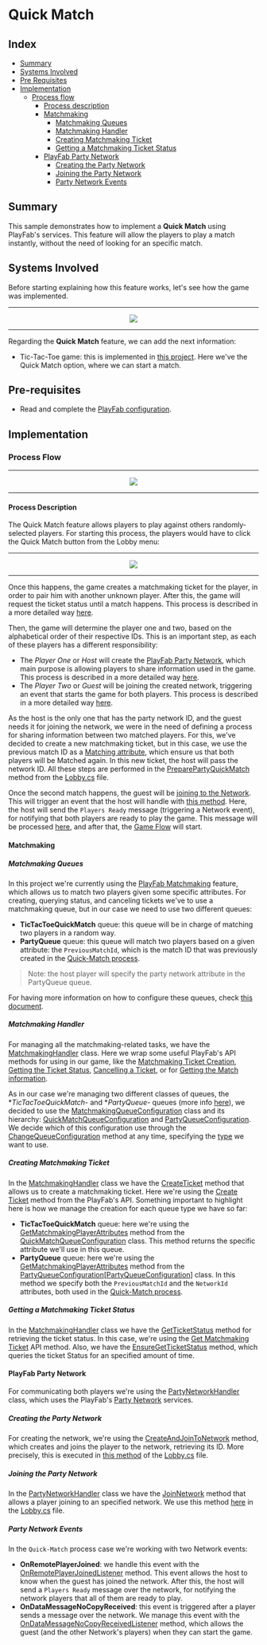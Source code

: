 # Quick Match

## Index

- [Summary][summary]
- [Systems Involved][architecture]
- [Pre Requisites][pre-requisites]
- [Implementation][implementation]
  - [Process flow][process-flow]
    - [Process description][process-description]
    - [Matchmaking][matchmaking]
      - [Matchmaking Queues][matchmaking-queues]
      - [Matchmaking Handler][matchmaking-handler]
      - [Creating Matchmaking Ticket][creating-matchmaking-ticket]
      - [Getting a Matchmaking Ticket Status][getting-a-matchmaking-ticket-status]
    - [PlayFab Party Network][playfab-party-network-index]
      - [Creating the Party Network][creating-the-party-network]
      - [Joining the Party Network][joining-the-party-network]
      - [Party Network Events][party-network-events]

## Summary

This sample demonstrates how to implement a **Quick Match** using PlayFab's services. This feature will allow the players to play a match instantly, without the need of looking for an specific match.

## Systems Involved

Before starting explaining how this feature works, let's see how the game was implemented.

---

<!-- [architecture-01] -->
<p align="center">
  <img src="./document-assets/images/diagrams/game-flow-systems-involved.png" />
</p>

---

Regarding the **Quick Match** feature, we can add the next information:

- Tic-Tac-Toe game: this is implemented in [this project][unity-game-project]. Here we've the Quick Match option, where we can start a match.

## Pre-requisites

- Read and complete the [PlayFab configuration][playfab-config-readme].

## Implementation

### Process Flow

---

<!-- [quick-match-party] -->
<p align="center">
  <img src="./document-assets/images/diagrams/quick-match-party.png" />
</p>

---

#### Process Description

The Quick Match feature allows players to play against others randomly-selected players. For starting this process, the players would have to click the Quick Match button from the Lobby menu:

---

<!-- [quick-match-party] -->
<p align="center">
  <img src="./document-assets/images/search-match-lobby-02.png" />
</p>

---

Once this happens, the game creates a matchmaking ticket for the player, in order to pair him with another unknown player. After this, the game will request the ticket status until a match happens. This process is described in a more detailed way [here][matchmaking].

Then, the game will determine the player one and two, based on the alphabetical order of their respective IDs. This is an important step, as each of these players has a different responsibility:

 - The *Player One* or *Host* will create the [PlayFab Party Network][playfab-party-network], which main purpose is allowing players to share information used in the game. This process is described in a more detailed way [here][creating-the-party-network].
 - The *Player Two* or *Guest* will be joining the created network, triggering an event that starts the game for both players. This process is described in a more detailed way [here][joining-the-party-network].

As the host is the only one that has the party network ID, and the guest needs it for joining the network, we were in the need of defining a process for sharing information between two matched players. For this, we've decided to create a new matchmaking ticket, but in this case, we use the previous match ID as a [Matching attribute][ttt-lobby-file-PreparePartyQuickMatch-match-creation], which ensure us that both players will be Matched again. In this new ticket, the host will pass the network ID. All these steps are performed in the [PreparePartyQuickMatch][ttt-lobby-file-PreparePartyQuickMatch] method from the [Lobby.cs][ttt-lobby-file] file.

Once the second match happens, the guest will be [joining to the Network][ttt-lobby-file-ProcessPartyQuickMatch-join-network]. This will trigger an event that the host will handle with [this method][ttt-lobby-file-OnRemotePlayerJoinedListener]. Here, the host will send the `Players Ready` message (triggering a Network event), for notifying that both players are ready to play the game. This message will be processed [here][ttt-lobby-file-OnDataMessageNoCopyReceivedListener], and after that, the [Game Flow][game-flow-readme] will start.

#### Matchmaking

##### Matchmaking Queues
In this project we're currently using the [PlayFab Matchmaking][playfab-matchmaking-documentation] feature, which allows us to match two players given some specific attributes. For creating, querying status, and canceling tickets we've to use a matchmaking queue, but in our case we need to use two different queues:

- **TicTacToeQuickMatch** queue: this queue will be in charge of matching two players in a random way.
- **PartyQueue** queue: this queue will match two players based on a given attribute: the `PreviousMatchId`, which is the match ID that was previously created in the [Quick-Match process][process-description].
> Note: the host player will specify the party network attribute in the PartyQueue queue.

For having more information on how to configure these queues, check [this document][playfab-config-readme].

##### Matchmaking Handler

For managing all the matchmaking-related tasks, we have the [MatchmakingHandler][ttt-matchmaking-handler] class. Here we wrap some useful PlayFab's API methods for using in our game, like the [Matchmaking Ticket Creation][ttt-matchmaking-handler-create-ticket], [Getting the Ticket Status][ttt-matchmaking-handler-get-ticket-status], [Cancelling a Ticket][ttt-matchmaking-handler-cancel-tickets], or for [Getting the Match information][ttt-matchmaking-handler-get-match].

As in our case we're managing two different classes of queues, the **TicTacToeQuickMatch*- and **PartyQueue*- queues (more info [here][matchmaking-queues]), we decided to use the [MatchmakingQueueConfiguration][MatchmakingQueueConfiguration] class and its hierarchy: [QuickMatchQueueConfiguration][QuickMatchQueueConfiguration] and [PartyQueueConfiguration][PartyQueueConfiguration]. We decide which of this configuration use through the [ChangeQueueConfiguration][ttt-matchmaking-handler-change-queue-config] method at any time, specifying the [type][MatchmakingEnums-queue-types] we want to use.

##### Creating Matchmaking Ticket

In the [MatchmakingHandler][ttt-matchmaking-handler] class we have the [CreateTicket][ttt-matchmaking-handler-create-ticket] method that allows us to create a matchmaking ticket. Here we're using the [Create Ticket][playfab-api-create-matchmaking-ticket] method from the PlayFab's API. Something important to highlight here is how we manage the creation for each queue type we have so far:
- **TicTacToeQuickMatch** queue: here we're using the [GetMatchmakingPlayerAttributes][QuickMatchQueueConfiguration-GetMatchmakingPlayerAttributes] method from the [QuickMatchQueueConfiguration][QuickMatchQueueConfiguration] class. This method returns the specific attribute we'll use in this queue.
- **PartyQueue** queue: here we're using the [GetMatchmakingPlayerAttributes][PartyQueueConfiguration-GetMatchmakingPlayerAttributes] method from the [PartyQueueConfiguration][[PartyQueueConfiguration]] class. In this method we specify both the `PreviousMatchId` and the `NetworkId` attributes, both used in the [Quick-Match process][process-description].

##### Getting a Matchmaking Ticket Status

In the [MatchmakingHandler][ttt-matchmaking-handler] class we have the [GetTicketStatus][ttt-matchmaking-handler-get-ticket-status] method for retrieving the ticket status. In this case, we're using the [Get Matchmaking Ticket][playfab-api-get-matchmaking-ticket-status] API method. Also, we have the [EnsureGetTicketStatus][ttt-matchmaking-handler-ensure-get-ticket-status] method, which queries the ticket Status for an specified amount of time.

#### PlayFab Party Network

For communicating both players we're using the [PartyNetworkHandler][party-network-handler] class, which uses the PlayFab's [Party Network][playfab-party-network] services.
 
##### Creating the Party Network

For creating the network, we're using the [CreateAndJoinToNetwork][party-network-handler-create-and-join-to-network] method, which creates and joins the player to the network, retrieving its ID. More precisely, this is executed in [this method][ttt-lobby-file-create-and-join-party-network] of the [Lobby.cs][ttt-lobby-file] file.

##### Joining the Party Network

In the [PartyNetworkHandler][party-network-handler] class we have the [JoinNetwork][party-network-handler-join-to-network] method that allows a player joining to an specified network. We use this method [here][ttt-lobby-file-join-party-network] in the [Lobby.cs][ttt-lobby-file] file.

##### Party Network Events
In the `Quick-Match` process case we're working with two Network events:
- **OnRemotePlayerJoined**: we handle this event with the [OnRemotePlayerJoinedListener][ttt-lobby-file-OnRemotePlayerJoinedListener] method. This event allows the host to know when the guest has joined the network. After this, the host will send a `Players Ready` message over the network, for notifying the network players that all of them are ready to play.
- **OnDataMessageNoCopyReceived**: this event is triggered after a player sends a message over the network. We manage this event with the [OnDataMessageNoCopyReceivedListener][ttt-lobby-file-OnDataMessageNoCopyReceivedListener] method, which allows the guest (and the other Network's players) when they can start the game.

<!-- READMEs -->
[playfab-config-readme]: ./TicTacToe/README.md
[game-flow-readme]: ./game-flow.md

<!-- IMAGES -->
[architecture-01]: ./document-assets/images/diagrams/game-flow-systems-involved.png

[quick-match-party]: ./document-assets/images/diagrams/quick-match-party.png

<!-- Projects -->
[unity-game-project]: .

[playfab-matchmaking-documentation]: https://docs.microsoft.com/gaming/playfab/features/multiplayer/matchmaking/
[playfab-matchmaking-quickstart]: https://docs.microsoft.com/gaming/playfab/features/multiplayer/matchmaking/quickstart


<!-- TicTacToe Lobby -->
[ttt-lobby-file]: ./TicTacToe/Assets/Scripts/Lobby.cs
[ttt-lobby-file-PreparePartyQuickMatch]: ./TicTacToe/Assets/Scripts/Lobby.cs#L205
[ttt-lobby-file-PreparePartyQuickMatch-match-creation]: ./TicTacToe/Assets/Scripts/Lobby.cs#L227
[ttt-lobby-file-ProcessPartyQuickMatch]: ./TicTacToe/Assets/Scripts/Lobby.cs#L231
[ttt-lobby-file-ProcessPartyQuickMatch-join-network]: ./TicTacToe/Assets/Scripts/Lobby.cs#L245
[ttt-lobby-file-OnRemotePlayerJoinedListener]: ./TicTacToe/Assets/Scripts/Lobby.cs#L479
[ttt-lobby-file-OnDataMessageNoCopyReceivedListener]: ./TicTacToe/Assets/Scripts/Lobby.cs#L499
[ttt-lobby-file-create-and-join-party-network]: ./TicTacToe/Assets/Scripts/Lobby.cs#L219
[ttt-lobby-file-join-party-network]: ./TicTacToe/Assets/Scripts/Lobby.cs#L231

<!-- Matchmaking Handler -->
[ttt-matchmaking-handler]: ./TicTacToe/Assets/Scripts/Handlers/MatchmakingHandler.cs
[ttt-matchmaking-handler-create-ticket]: ./TicTacToe/Assets/Scripts/Handlers/MatchmakingHandler.cs#L30
[ttt-matchmaking-handler-get-ticket-status]: ./TicTacToe/Assets/Scripts/Handlers/MatchmakingHandler.cs#L51
[ttt-matchmaking-handler-cancel-tickets]: ./TicTacToe/Assets/Scripts/Handlers/MatchmakingHandler.cs#L78
[ttt-matchmaking-handler-get-match]: ./TicTacToe/Assets/Scripts/Handlers/MatchmakingHandler.cs#110
[ttt-matchmaking-handler-ensure-get-ticket-status]: ./TicTacToe/Assets/Scripts/Handlers/MatchmakingHandler.cs#138
[ttt-matchmaking-handler-change-queue-config]: ./TicTacToe/Assets/Scripts/Handlers/MatchmakingHandler.cs#161

<!-- QUEUE CONFIG HIERARCHY -->
[MatchmakingQueueConfiguration]: ./TicTacToe/Assets/Scripts/Helpers/Service/MatchmakingQueueConfiguration.cs

[QuickMatchQueueConfiguration]: ./TicTacToe/Assets/Scripts/Helpers/Service/QuickMatchQueueConfiguration.cs
[QuickMatchQueueConfiguration-GetMatchmakingPlayerAttributes]: ./TicTacToe/Assets/Scripts/Helpers/Service/QuickMatchQueueConfiguration.cs#L19

[PartyQueueConfiguration]: ./TicTacToe/Assets/Scripts/Helpers/Service/PartyQueueConfiguration.cs
[PartyQueueConfiguration-GetMatchmakingPlayerAttributes]: ./TicTacToe/Assets/Scripts/Helpers/Service/PartyQueueConfiguration.cs#L19

[MatchmakingEnums]: ./TicTacToe/Assets/Scripts/Helpers/Service/MatchmakingEnums.cs
[MatchmakingEnums-queue-types]: ./TicTacToe/Assets/Scripts/Helpers/Service/MatchmakingEnums.cs#L11

<!-- Party Network Handler -->
[party-network-handler]: ./TicTacToe/Assets/Scripts/Handlers/PartyNetworkHandler.cs
[party-network-handler-create-and-join-to-network]: ./TicTacToe/Assets/Scripts/Handlers/PartyNetworkHandler.cs#L44
[party-network-handler-join-to-network]: ./TicTacToe/Assets/Scripts/Handlers/PartyNetworkHandler.cs#L55

<!-- Match Handler -->
[match-handler]: ./TicTacToe/Assets/Scripts/Handlers/MatchHandler.cs

<!-- PlayFab API - Matchmaking -->
[playfab-api-create-matchmaking-ticket]: https://docs.microsoft.com/rest/api/playfab/multiplayer/matchmaking/creatematchmakingticket?view=playfab-rest
[playfab-api-get-matchmaking-ticket-status]: https://docs.microsoft.com/rest/api/playfab/multiplayer/matchmaking/getmatchmakingticket?view=playfab-rest
[playfab-api-get-status-notes]: https://docs.microsoft.com/gaming/playfab/features/multiplayer/matchmaking/quickstart#check-the-status-of-the-matchmaking-ticket

<!-- PlayFab Party -->
[playfab-party-network]: https://docs.microsoft.com/en-us/gaming/playfab/features/multiplayer/networking/

<!-- Index Links -->
[summary]: #summary
[architecture]: #architecture
[pre-requisites]: #pre-requisites
[implementation]: #implementation
[process-flow]: #process-flow
[process-description]: #process-description
[matchmaking]: #matchmaking
[matchmaking-queues]: #matchmaking-queues
[matchmaking-handler]: #matchmaking-handler
[creating-matchmaking-ticket]: #creating-matchmaking-ticket
[getting-a-matchmaking-ticket-status]: #getting-a-matchmaking-ticket-status
[playfab-party-network-index]: #playfab-party-network
[creating-the-party-network]: #creating-the-party-network
[joining-the-party-network]: #joining-the-party-network
[party-network-events]: #party-network-events
